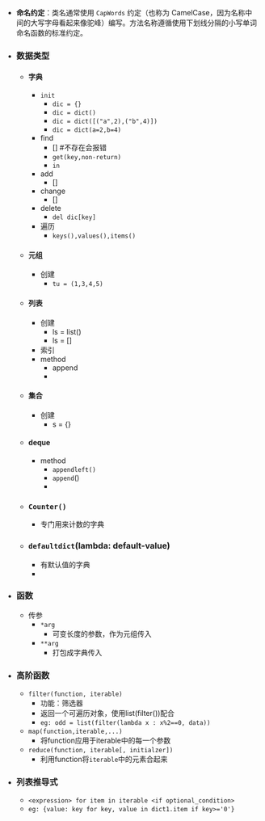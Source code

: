 - **命名约定**：类名通常使用 `CapWords` 约定（也称为 CamelCase，因为名称中间的大写字母看起来像驼峰）编写。方法名称遵循使用下划线分隔的小写单词命名函数的标准约定。

- ### 数据类型

  - #### 字典

    - `init`
      - `dic = {}`
      - `dic = dict()`
      - `dic = dict([("a",2),("b",4)])`
      - `dic = dict(a=2,b=4)`
    - find
      - []  #不存在会报错
      - `get(key,non-return)`
      - `in`
    - add
      - []
    - change
      - []
    - delete
      - `del dic[key]`
    - 遍历 
      - `keys(),values(),items()`
  - #### 元组

    - 创建
      - `tu = (1,3,4,5)`
  - #### 列表 

    - 创建
      - ls = list()
      - ls = []
    - 索引
    - method
      - append
      - 
  - #### 集合

    - 创建
      - s = {}

  - #### deque

    - method
      - `appendleft()`
      - `append`()
      - 

  - ### `Counter()`

    - 专门用来计数的字典

  - ### `defaultdict`(lambda: default-value)

    - 有默认值的字典
    - 

- ### 函数

  - 传参
    - `*arg`
      - 可变长度的参数，作为元组传入
    - ``**arg``
      - 打包成字典传入

- ### 高阶函数

  - `filter(function, iterable)`
    - 功能：筛选器
    - 返回一个可遍历对象，使用list(filter())配合
    - `eg: odd = list(filter(lambda x : x%2==0, data))`
  - `map(function,iterable,...)`
    - 将function应用于iterable中的每一个参数
  - `reduce(function, iterable[, initialzer])`
    - 利用function将`iterable`中的元素合起来

- ### 列表推导式

  - `<expression> for item in iterable <if optional_condition>`
  - `eg: {value: key for key, value in dict1.item if key>='0'}`